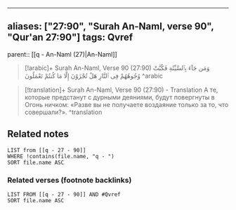 
---
aliases: ["27:90", "Surah An-Naml, verse 90", "Qur'an 27:90"]
tags: Qvref
---

parent:: [[q - An-Naml (27)|An-Naml]]

> [!arabic]+ Surah An-Naml, Verse 90 (27:90)
> <span class="quran-arabic">وَمَن جَآءَ بِٱلسَّيِّئَةِ فَكُبَّتْ وُجُوهُهُمْ فِى ٱلنَّارِ هَلْ تُجْزَوْنَ إِلَّا مَا كُنتُمْ تَعْمَلُونَ</span>
^arabic

> [!translation]+ Surah An-Naml, Verse 90 (27:90) - Translation
> А те, которые предстанут с дурными деяниями, будут повергнуты в Огонь ничком: «Разве вы не получаете воздаяние только за то, что совершали?».
^translation



## Related notes
```dataview
LIST from [[q - 27 - 90]]
WHERE !contains(file.name, "q - ")
SORT file.name ASC
```

### Related verses (footnote backlinks)
```dataview
LIST FROM [[q - 27 - 90]] AND #Qvref
SORT file.name ASC
```

